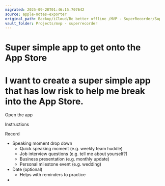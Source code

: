 ```yaml
---
migrated: 2025-09-20T01:46:15.707642
source: apple-notes-exporter
original_path: Backup/iCloud/Be better offline /MVP - SuperRecorder/Super simple app to get onto the App Store.md
vault_folder: Projects/mvp - superrecorder
---
```

# Super simple app to get onto the App Store
# 

# I want to create a super simple app that has low risk to help me break into the App Store.

Open the app

Instructions

Record 
- Speaking moment drop down
	- Quick speaking moment (e.g. weekly team huddle)
	- Job interview questions (e.g. tell me about yourself?)
	- Business presentation (e.g. monthly update)
	- Personal milestone event (e.g. wedding)
- Date (optional)
	- Helps with reminders to practice
- 

